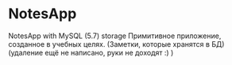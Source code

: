 # NotesApp
NotesApp with MySQL (5.7) storage
Примитивное приложение, созданное в учебных целях. (Заметки, которые хранятся в БД)
(удаление ещё не написано, руки не доходят :) )

